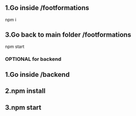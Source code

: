 ## 1.Go inside /footformations
npm i

## 3.Go back to main folder /footformations
npm start

### OPTIONAL for backend

## 1.Go inside /backend
## 2.npm install
## 3.npm start